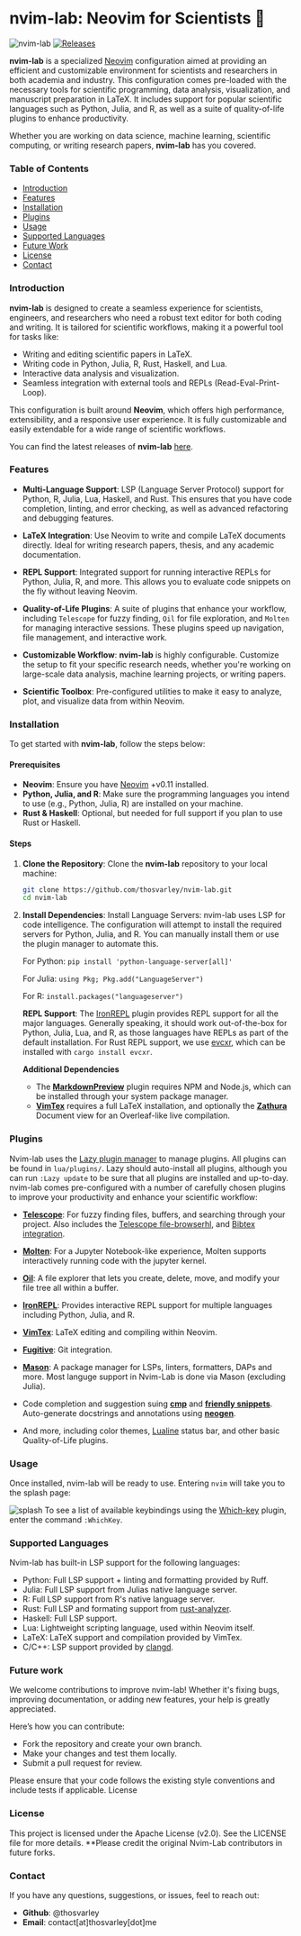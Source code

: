 # nvim-lab: Neovim for Scientists 🧪

![nvim-lab](https://img.shields.io/badge/nvim--lab-Ready%20for%20Science-blue.svg)
[![Releases](https://img.shields.io/badge/Releases-v1.0.0-orange.svg)](https://github.com/thosvarley/nvim-lab/releases)

**nvim-lab** is a specialized [Neovim](https://github.com/neovim/neovim) configuration aimed at providing an efficient and customizable environment for scientists and researchers in both academia and industry. This configuration comes pre-loaded with the necessary tools for scientific programming, data analysis, visualization, and manuscript preparation in LaTeX. It includes support for popular scientific languages such as Python, Julia, and R, as well as a suite of quality-of-life plugins to enhance productivity.

Whether you are working on data science, machine learning, scientific computing, or writing research papers, **nvim-lab** has you covered.

### Table of Contents

- [Introduction](#introduction)
- [Features](#features)
- [Installation](#installation)
- [Plugins](#plugins)
- [Usage](#usage)
- [Supported Languages](#supported-languages)
- [Future Work](#future-work)
- [License](#license)
- [Contact](#contact)

### Introduction

**nvim-lab** is designed to create a seamless experience for scientists, engineers, and researchers who need a robust text editor for both coding and writing. It is tailored for scientific workflows, making it a powerful tool for tasks like:

- Writing and editing scientific papers in LaTeX.
- Writing code in Python, Julia, R, Rust, Haskell, and Lua.
- Interactive data analysis and visualization.
- Seamless integration with external tools and REPLs (Read-Eval-Print-Loop).

This configuration is built around **Neovim**, which offers high performance, extensibility, and a responsive user experience. It is fully customizable and easily extendable for a wide range of scientific workflows.

You can find the latest releases of **nvim-lab** [here](https://github.com/thosvarley/nvim-lab/releases).

### Features

- **Multi-Language Support**: LSP (Language Server Protocol) support for Python, R, Julia, Lua, Haskell, and Rust. This ensures that you have code completion, linting, and error checking, as well as advanced refactoring and debugging features.
  
- **LaTeX Integration**: Use Neovim to write and compile LaTeX documents directly. Ideal for writing research papers, thesis, and any academic documentation.

- **REPL Support**: Integrated support for running interactive REPLs for Python, Julia, R, and more. This allows you to evaluate code snippets on the fly without leaving Neovim.

- **Quality-of-Life Plugins**: A suite of plugins that enhance your workflow, including `Telescope` for fuzzy finding, `Oil` for file exploration, and `Molten` for managing interactive sessions. These plugins speed up navigation, file management, and interactive work.

- **Customizable Workflow**: **nvim-lab** is highly configurable. Customize the setup to fit your specific research needs, whether you're working on large-scale data analysis, machine learning projects, or writing papers.

- **Scientific Toolbox**: Pre-configured utilities to make it easy to analyze, plot, and visualize data from within Neovim.

### Installation

To get started with **nvim-lab**, follow the steps below:

#### Prerequisites

- **Neovim**: Ensure you have [Neovim](https://neovim.io/) +v0.11 installed.
- **Python, Julia, and R**: Make sure the programming languages you intend to use (e.g., Python, Julia, R) are installed on your machine.
- **Rust & Haskell**: Optional, but needed for full support if you plan to use Rust or Haskell.

#### Steps

1. **Clone the Repository**:
   Clone the **nvim-lab** repository to your local machine:

   ```bash
   git clone https://github.com/thosvarley/nvim-lab.git
   cd nvim-lab
    ```

2.  **Install Dependencies**:
    Install Language Servers: nvim-lab uses LSP for code intelligence. The configuration will attempt to install the required servers for Python, Julia, and R. You can manually install them or use the plugin manager to automate this.

    For Python: `pip install 'python-language-server[all]'`

    For Julia: `using Pkg; Pkg.add("LanguageServer")`

    For R: `install.packages("languageserver")`

    **REPL Support**:
    The [IronREPL](https://github.com/Vigemus/iron.nvim) plugin provides REPL support for all the major languages. 
    Generally speaking, it should work out-of-the-box for Python, Julia, Lua, and R, as those languages have REPLs as part of the default installation.
    For Rust REPL support, we use [evcxr](https://github.com/evcxr/evcxr), which can be installed with `cargo install evcxr`.

    **Additional Dependencies**
    
    - The [**MarkdownPreview**](https://github.com/iamcco/markdown-preview.nvim) plugin requires NPM and Node.js, which can be installed through your system package manager. 
    - [**VimTex**](https://github.com/lervag/vimtex/) requires a full LaTeX installation, and optionally the [**Zathura**](https://github.com/pwmt/zathura) Document view for an Overleaf-like live compilation. 


### Plugins

Nvim-lab uses the [Lazy plugin manager](https://github.com/folke/lazy.nvim) to manage plugins. 
All plugins can be found in `lua/plugins/`. Lazy should auto-install all plugins, although you can run `:Lazy update` to be sure that all plugins are installed and up-to-day.
nvim-lab comes pre-configured with a number of carefully chosen plugins to improve your productivity and enhance your scientific workflow:

- [**Telescope**](https://github.com/nvim-telescope/telescope.nvim): For fuzzy finding files, buffers, and searching through your project. Also includes the [Telescope file-browserhl](https://github.com/nvim-telescope/telescope-file-browser.nvim), and [Bibtex integration](https://github.com/nvim-telescope/telescope-bibtex.nvim).
- [**Molten**](https://github.com/benlubas/molten-nvim): For a Jupyter Notebook-like experience, Molten supports interactively running code with the jupyter kernel. 
- [**Oil**](https://github.com/stevearc/oil.nvim): A file explorer that lets you create, delete, move, and modify your file tree all within a buffer.
- [**IronREPL**](https://github.com/Vigemus/iron.nvim): Provides interactive REPL support for multiple languages including Python, Julia, and R.
- [**VimTex**](https://github.com/lervag/vimtex/): LaTeX editing and compiling within Neovim.
- [**Fugitive**](https://github.com/tpope/vim-fugitive): Git integration.
- [**Mason**](https://github.com/stevearc/oil.nvim): A package manager for LSPs, linters, formatters, DAPs and more. Most languge support in Nvim-Lab is done via Mason (excluding Julia). 
- Code completion and suggestion suing [**cmp**](https://github.com/hrsh7th/nvim-cmp) and [**friendly snippets**](https://github.com/rafamadriz/friendly-snippets). Auto-generate docstrings and annotations using [**neogen**](https://github.com/danymat/neogen).

- And more, including color themes, [Lualine](https://github.com/danymat/neogen) status bar, and other basic Quality-of-Life plugins.

### Usage

Once installed, nvim-lab will be ready to use. 
Entering `nvim` will take you to the splash page:

![splash](images/splash.png)
To see a list of available keybindings using the [Which-key](https://github.com/folke/which-key.nvim) plugin, enter the command `:WhichKey`.

### Supported Languages

Nvim-lab has built-in LSP support for the following languages:

- Python: Full LSP support + linting and formatting provided by Ruff.
- Julia: Full LSP support from Julias native language server.
- R: Full LSP support from R's native language server.
- Rust: Full LSP and formating support from [rust-analyzer](https://github.com/rust-lang/rust-analyzer).
- Haskell: Full LSP support.
- Lua: Lightweight scripting language, used within Neovim itself.
- LaTeX: LaTeX support and compilation provided by VimTex.
- C/C++: LSP support provided by [clangd](https://clangd.llvm.org/). 

### Future work
We welcome contributions to improve nvim-lab! Whether it's fixing bugs, improving documentation, or adding new features, your help is greatly appreciated.

Here’s how you can contribute:

 - Fork the repository and create your own branch.
 - Make your changes and test them locally.
 - Submit a pull request for review.

Please ensure that your code follows the existing style conventions and include tests if applicable.
License

### License

This project is licensed under the Apache License (v2.0). See the LICENSE file for more details.
**Please credit the original Nvim-Lab contributors in future forks.

### Contact

If you have any questions, suggestions, or issues, feel to reach out:

- **Github**: @thosvarley
- **Email**: contact[at]thosvarley[dot]me
